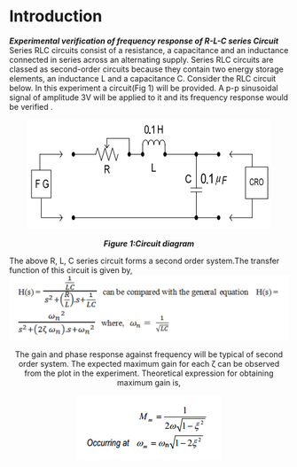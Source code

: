 # Introduction

***Experimental verification of frequency response of R-L-C series Circuit*** Series RLC circuits consist of a resistance, a capacitance and an inductance connected in series across an alternating supply. Series RLC circuits are classed as second-order circuits because they contain two energy storage elements, an inductance L and a capacitance C. Consider the RLC circuit below. In this experiment a circuit(Fig 1) will be provided. A p-p sinusoidal signal of amplitude 3V will be applied to it and its frequency response would be verified .
<div align="center">
<img src="images/Mainckt.png" />
 
  ***Figure 1:Circuit diagram***
</div>
The above R, L, C series circuit forms a second order system.The transfer function of this circuit is given by,
  <div align="center">
<img src="images/hpf.png" />

The gain and phase response against frequency will be typical of second order system. The expected maximum gain for each ζ can be observed from the plot in the experiment. Theoretical expression for obtaining maximum gain is,


<div align="center">
<img src="images/mgf.png" />


</div>
<script id="MathJax-script" async src="https://cdn.jsdelivr.net/npm/mathjax@3/es5/tex-mml-chtml.js"></script>
